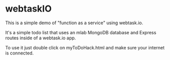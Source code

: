 # webtaskIO
This is a simple demo of "function as a service" using webtask.io.

It's a simple todo list that uses an mlab MongoDB database and Express routes inside of a webtask.io app.

To use it just double click on myToDoHack.html and make sure your internet is connected.
